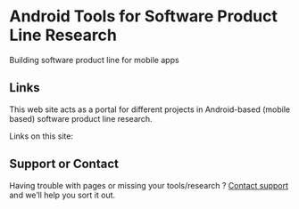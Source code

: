 # Android Tools for Software Product Line Research

Building software product line for mobile apps

## Links

This web site acts as a portal for different projects in Android-based (mobile based) software product line research.

Links on this site:

 
## Support or Contact

Having trouble with pages or missing your tools/research ? [Contact support](https://chrisyttang.org) and we’ll help you sort it out.
